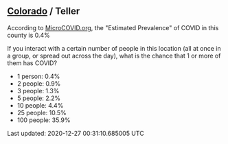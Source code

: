 
## [Colorado](/united-states/colorado) / Teller

According to [MicroCOVID.org](http://microcovid.org),
the "Estimated Prevalence" of COVID in this county is 0.4%

If you interact with a certain number of people in this location
(all at once in a group, or spread out across the day), what is the chance that
1 or more of them has COVID?

- 1 person: 0.4%
- 2 people: 0.9%
- 3 people: 1.3%
- 5 people: 2.2%
- 10 people: 4.4%
- 25 people: 10.5%
- 100 people: 35.9%

Last updated: 2020-12-27 00:31:10.685005 UTC
